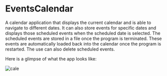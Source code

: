 # EventsCalendar
A calendar application that displays the current calendar and is able to navigate to different dates. It can also store events for specific dates and displays those scheduled events when the scheduled date is selected. The scheduled events are stored in a file once the program is terminated. These events are automatically loaded back into the calendar once the program is restarted. The use can also delete scheduled events.

Here is a glimpse of what the app looks like:

![cale](https://user-images.githubusercontent.com/97072295/148002250-db9b5b25-857a-4b9c-a53a-d271cf908d68.PNG)
